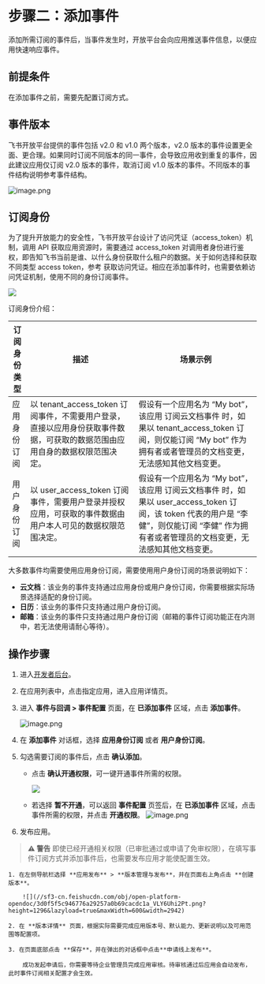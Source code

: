 # 步骤二：添加事件

添加所需订阅的事件后，当事件发生时，开放平台会向应用推送事件信息，以便应用快速响应事件。


## 前提条件

在添加事件之前，需要先配置订阅方式。

## 事件版本

飞书开放平台提供的事件包括 v2.0 和 v1.0 两个版本，v2.0 版本的事件设置更全面、更合理。如果同时订阅不同版本的同一事件，会导致应用收到重复的事件，因此建议应用仅订阅 v2.0 版本的事件，取消订阅 v1.0 版本的事件。不同版本的事件结构说明参考事件结构。

![image.png](//sf3-cn.feishucdn.com/obj/open-platform-opendoc/48e9fbd6718c0eddf33b06314d450cc5_57flNEqFAf.png?height=622&lazyload=true&maxWidth=600&width=1672)

## 订阅身份


为了提升开放能力的安全性，飞书开放平台设计了访问凭证（access_token）机制，调用 API 获取应用资源时，需要通过 access_token 对调用者身份进行鉴权，即告知飞书当前是谁、以什么身份获取什么租户的数据。关于如何选择和获取不同类型 access token，参考 获取访问凭证。相应在添加事件时，也需要依赖访问凭证机制，使用不同的身份订阅事件。

![](//sf3-cn.feishucdn.com/obj/open-platform-opendoc/03665d467803908f28da318452205aa0_cS1gUuGNWF.png?height=572&lazyload=true&maxWidth=600&width=1656)

订阅身份介绍：

| 订阅身份类型 | 描述 | 场景示例 |
| --- | --- | --- |
| 应用身份订阅 | 以 tenant_access_token 订阅事件，不需要用户登录，直接以应用身份获取事件数据，可获取的数据范围由应用自身的数据权限范围决定。 | 假设有一个应用名为 “My bot”，该应用 订阅云文档事件 时，如果以 tenant_access_token 订阅，则仅能订阅 “My bot” 作为拥有者或者管理员的文档变更，无法感知其他文档变更。 |
| 用户身份订阅 | 以 user_access_token 订阅事件，需要用户登录并授权应用，可获取的事件数据由用户本人可见的数据权限范围决定。 | 假设有一个应用名为 “My bot”，该应用 订阅云文档事件 时，如果以 user_access_token 订阅，该 token 代表的用户是 “李健”，则仅能订阅 “李健” 作为拥有者或者管理员的文档变更，无法感知其他文档变更。 |



大多数事件均需要使用应用身份订阅，需要使用用户身份订阅的场景说明如下：

- **云文档**：该业务的事件支持通过应用身份或用户身份订阅，你需要根据实际场景选择适配的身份订阅。
- **日历**：该业务的事件只支持通过用户身份订阅。
- **邮箱**：该业务的事件只支持通过用户身份订阅（邮箱的事件订阅功能正在内测中，若无法使用请耐心等待）。

## 操作步骤

1. 进入[开发者后台](https://open.feishu.cn/app)。
2. 在应用列表中，点击指定应用，进入应用详情页。
3. 进入 **事件与回调 > 事件配置** 页面，在 **已添加事件** 区域，点击 **添加事件**。

	![image.png](//sf3-cn.feishucdn.com/obj/open-platform-opendoc/a6f10570fcb864e8055945a813a20565_WjvaFRGESj.png?height=1284&lazyload=true&maxWidth=600&width=2882)

4. 在 **添加事件** 对话框，选择 **应用身份订阅** 或者 **用户身份订阅**。
5. 勾选需要订阅的事件后，点击 **确认添加**。

	- 点击 **确认开通权限**，可一键开通事件所需的权限。
    
		![](//sf3-cn.feishucdn.com/obj/open-platform-opendoc/2ccd9caf11786f48568b07cfe079308b_dIIvBNBPaD.png?height=792&lazyload=true&maxWidth=600&width=1850)
        
    - 若选择 **暂不开通**，可以返回 **事件配置** 页签后，在 **已添加事件** 区域，点击事件所需的权限，并点击 **开通权限**。
    	![image.png](//sf3-cn.feishucdn.com/obj/open-platform-opendoc/233851f5d4369474d0ee3211550eda03_le62as4E23.gif?height=1000&lazyload=true&maxWidth=600&width=2074)

6. 发布应用。
    
    

> **⚠️ 警告**
> 即使已经开通相关权限（已审批通过或申请了免审权限），在填写事件订阅方式并添加事件后，也需要发布应用才能使配置生效。


    
    1. 在左侧导航栏选择 **应用发布** > **版本管理与发布**，并在页面右上角点击 **创建版本**。
        
        ![](//sf3-cn.feishucdn.com/obj/open-platform-opendoc/3d0f5f5c946776a29257a0b69cacdc1a_VLY6Uhi2Pt.png?height=1296&lazyload=true&maxWidth=600&width=2942)
    
    2. 在 **版本详情** 页面，根据实际需要完成应用版本号、默认能力、更新说明以及可用范围等配置项。
    
    3. 在页面底部点击 **保存**，并在弹出的对话框中点击**申请线上发布**。
        
        成功发起申请后，你需要等待企业管理员完成应用审核。待审核通过后应用会自动发布，此时事件订阅相关配置才会生效。
